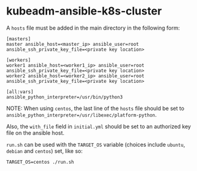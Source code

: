 # kubeadm-ansible-k8s-cluster

A `hosts` file must be added in the main directory in the following form: 

```
[masters]
master ansible_host=<master_ip> ansible_user=root ansible_ssh_private_key_file=<private key location>

[workers]
worker1 ansible_host=<worker1_ip> ansible_user=root ansible_ssh_private_key_file=<private key location>
worker2 ansible_host=<worker2_ip> ansible_user=root ansible_ssh_private_key_file=<private key location>

[all:vars]
ansible_python_interpreter=/usr/bin/python3
```

NOTE: When using `centos`, the last line of the `hosts` file should be set to `ansible_python_interpreter=/usr/libexec/platform-python`.

Also, the `with_file` field in `initial.yml` should be set to an authorized key file on the ansible host.

`run.sh` can be used with the `TARGET_OS` variable (choices include `ubuntu`, `debian` and `centos`) set, like so:

```TARGET_OS=centos ./run.sh```
